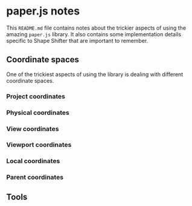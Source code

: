 # paper.js notes

This `README.md` file contains notes about the trickier aspects of using the amazing `paper.js` library.
It also contains some implementation details specific to Shape Shifter that are important to remember.

## Coordinate spaces

One of the trickiest aspects of using the library is dealing with different coordinate spaces.

### Project coordinates

### Physical coordinates

### View coordinates

### Viewport coordinates

### Local coordinates

### Parent coordinates

## Tools

